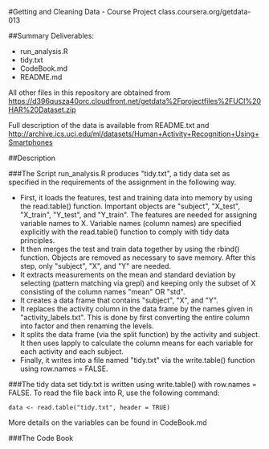 #Getting and Cleaning Data - Course Project
class.coursera.org/getdata-013

##Summary
Deliverables:
* run_analysis.R
* tidy.txt
* CodeBook.md
* README.md


All other files in this repository are obtained from
https://d396qusza40orc.cloudfront.net/getdata%2Fprojectfiles%2FUCI%20HAR%20Dataset.zip

Full description of the data is available from README.txt and
http://archive.ics.uci.edu/ml/datasets/Human+Activity+Recognition+Using+Smartphones


##Description

###The Script
run_analysis.R produces "tidy.txt", a tidy data set as specified in the requirements of the assignment in the following way.
* First, it loads the features, test and training data into memory by using the read.table() function. Important objects are "subject", "X_test", "X_train", "Y_test", and "Y_train". The features are needed for assigning variable names to X. Variable names (column names) are specified explicitly with the read.table() function to comply with tidy data principles.
* It then merges the test and train data together by using the rbind() function. Objects are removed as necessary to save memory. After this step, only "subject", "X", and "Y" are needed.
* It extracts measurements on the mean and standard deviation by selecting (pattern matching via grepl) and keeping only the subset of X consisting of the column names "mean" OR "std".
* It creates a data frame that contains "subject", "X", and "Y".
* It replaces the activity column in the data frame by the names given in "activity_labels.txt". This is done by first converting the entire column into factor and then renaming the levels.
* It splits the data frame (via the split function) by the activity and subject. It then uses lapply to calculate the column means for each variable for each activity and each subject.
* Finally, it writes into a file named "tidy.txt" via the write.table() function using row.names = FALSE.

###The tidy data set
tidy.txt is written using write.table() with row.names = FALSE.
To read the file back into R, use the following command:
```{r}
data <- read.table("tidy.txt", header = TRUE)
```
More details on the variables can be found in CodeBook.md

###The Code Book